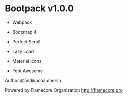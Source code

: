# Bootpack v1.0.0

- Webpack
- Bootstrap 4
- Perfect Scroll
- Lazy Load

- Material Icons
- Font Awesome

Author @andikachamberlin

Powered by Flamecore Organization
http://flamecore.pro